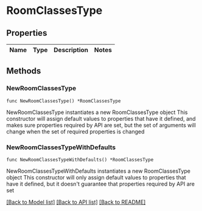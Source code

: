 # RoomClassesType

## Properties

Name | Type | Description | Notes
------------ | ------------- | ------------- | -------------

## Methods

### NewRoomClassesType

`func NewRoomClassesType() *RoomClassesType`

NewRoomClassesType instantiates a new RoomClassesType object
This constructor will assign default values to properties that have it defined,
and makes sure properties required by API are set, but the set of arguments
will change when the set of required properties is changed

### NewRoomClassesTypeWithDefaults

`func NewRoomClassesTypeWithDefaults() *RoomClassesType`

NewRoomClassesTypeWithDefaults instantiates a new RoomClassesType object
This constructor will only assign default values to properties that have it defined,
but it doesn't guarantee that properties required by API are set


[[Back to Model list]](../README.md#documentation-for-models) [[Back to API list]](../README.md#documentation-for-api-endpoints) [[Back to README]](../README.md)


